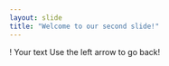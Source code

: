 ```yaml
---
layout: slide
title: "Welcome to our second slide!"
---
```

!
Your text
Use the left arrow to go back!
